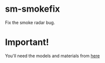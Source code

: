 # sm-smokefix
Fix the smoke radar bug.

# Important!
You'll need the models and materials from [here](https://forums.alliedmods.net/attachment.php?attachmentid=128679&d=1387565469)
